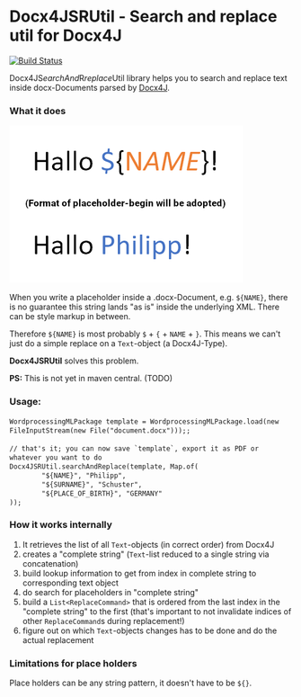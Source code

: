 # Docx4JSRUtil - Search and replace util for Docx4J

[![Build Status](https://travis-ci.com/phip1611/docx4j-search-and-replace-util.svg?branch=master)](https://travis-ci.com/phip1611/docx4j-search-and-replace-util)

Docx4JS*earchAnd*R*replace*Util library helps you to search and replace text inside docx-Documents parsed by [Docx4J](https://github.com/plutext/docx4j).

### What it does

![alt text](demo_word_screenshot.png "Example: above: original word document; below: after replacement")

When you write a placeholder inside a .docx-Document, e.g. `${NAME}`, there is no guarantee
this string lands "as is" inside the underlying XML. There can be style markup in between.

Therefore `${NAME}` is most probably `$` + `{` + `NAME` + `}`.
This means we can't just do a simple replace on a `Text`-object (a Docx4J-Type).

**Docx4JSRUtil** solves this problem.


**PS:** This is not yet in maven central. (TODO)

### Usage:
           
    WordprocessingMLPackage template = WordprocessingMLPackage.load(new FileInputStream(new File("document.docx")));;
    
    // that's it; you can now save `template`, export it as PDF or whatever you want to do
    Docx4JSRUtil.searchAndReplace(template, Map.of(
            "${NAME}", "Philipp",
            "${SURNAME}", "Schuster",
            "${PLACE_OF_BIRTH}", "GERMANY"
    ));

### How it works internally

1. It retrieves the list of all `Text`-objects (in correct order) from Docx4J
2. creates a "complete string" (`Text`-list reduced to a single string via concatenation)
3. build lookup information to get from index in complete string to corresponding text object
4. do search for placeholders in "complete string"
5. build a `List<ReplaceCommand>` that is ordered from the last index in the "complete string" 
   to the first (that's important to not invalidate indices of other `ReplaceCommand`s during replacement!)
6. figure out on which `Text`-objects changes has to be done and do the actual replacement   

### Limitations for place holders

Place holders can be any string pattern, it doesn't have to be `${}`.
